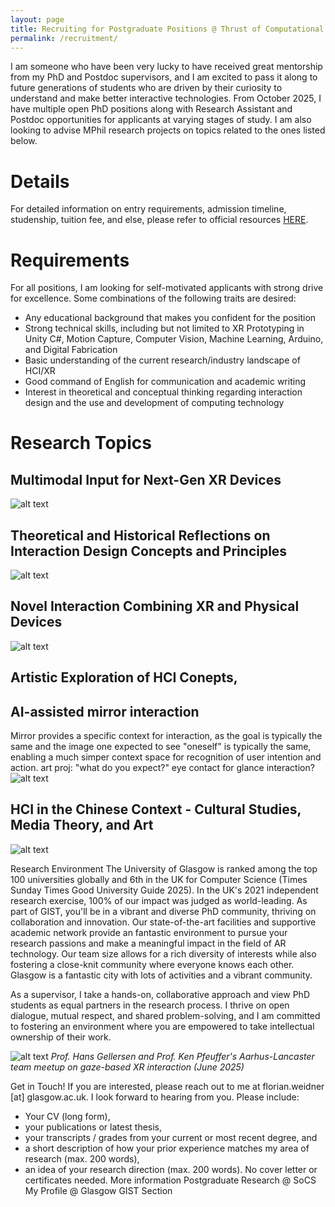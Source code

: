 ```yaml
---
layout: page
title: Recruiting for Postgraduate Positions @ Thrust of Computational Media and Arts, HKUST(GZ) 
permalink: /recruitment/
---
```

I am someone who have been very lucky to have received great mentorship from my PhD and Postdoc supervisors, and I am excited to pass it along to future generations of students who are driven by their curiosity to understand and make better interactive technologies. From October 2025, I have multiple open PhD positions along with Research Assistant and Postdoc opportunities for applicants at varying stages of study. I am also looking to advise MPhil research projects on topics related to the ones listed below. 

# Details

For detailed information on entry requirements, admission timeline, studenship, tuition fee, and else, please refer to official resources <a href="https://fytgs.hkust-gz.edu.cn/admissions/before-submitting-an-application">HERE</a>.

# Requirements 

For all positions, I am looking for self-motivated applicants with strong drive for excellence. Some combinations of the following traits are desired:
<ul>
  <li>Any educational background that makes you confident for the position</li>
  <li>Strong technical skills, including but not limited to XR Prototyping in Unity C#, Motion Capture, Computer Vision, Machine Learning, Arduino, and Digital Fabrication</li>
  <li>Basic understanding of the current research/industry landscape of HCI/XR</li>
  <li>Good command of English for communication and academic writing</li>
  <li>Interest in theoretical and conceptual thinking regarding interaction design and the use and development of computing technology</li>
</ul>

# Research Topics

## Multimodal Input for Next-Gen XR Devices
![alt text](assets/images/recruitment/input.png)

## Theoretical and Historical Reflections on Interaction Design Concepts and Principles
![alt text](assets/images/recruitment/history.png)


## Novel Interaction Combining XR and Physical Devices
![alt text](assets/images/recruitment/xr.png)

## Artistic Exploration of HCI Conepts,


## AI-assisted mirror interaction
Mirror provides a specific context for interaction, as the goal is typically the same and the image one expected to see "oneself" is typically the same, enabling a much simper context space for recognition of user intention and action. 
art proj: "what do you expect?" eye contact for glance interaction?
![alt text](assets/images/recruitment/mirror.png)

## HCI in the Chinese Context - Cultural Studies, Media Theory, and Art
![alt text](assets/images/recruitment/books.png)


Research Environment
The University of Glasgow is ranked among the top 100 universities globally and 6th in the UK for Computer Science (Times Sunday Times Good University Guide 2025). In the UK's 2021 independent research exercise, 100% of our impact was judged as world-leading. As part of GIST, you'll be in a vibrant and diverse PhD community, thriving on collaboration and innovation. Our state-of-the-art facilities and supportive academic network provide an fantastic environment to pursue your research passions and make a meaningful impact in the field of AR technology. Our team size allows for a rich diversity of interests while also fostering a close-knit community where everyone knows each other. Glasgow is a fantastic city with lots of activities and a vibrant community.

As a supervisor, I take a hands-on, collaborative approach and view PhD students as equal partners in the research process. I thrive on open dialogue, mutual respect, and shared problem-solving, and I am committed to fostering an environment where you are empowered to take intellectual ownership of their work.


![alt text](assets/images/recruitment/gemini.jpg)
*Prof. Hans Gellersen and Prof. Ken Pfeuffer's Aarhus-Lancaster team meetup on gaze-based XR interaction  (June 2025)*

Get in Touch!
If you are interested, please reach out to me at florian.weidner [at] glasgow.ac.uk. I look forward to hearing from you. Please include:

- Your CV (long form),
- your publications or latest thesis,
- your transcripts / grades from your current or most recent degree, and
- a short description of how your prior experience matches my area of research (max. 200 words),
- an idea of your research direction (max. 200 words).
No cover letter or certificates needed.
More information
Postgraduate Research @ SoCS
My Profile @ Glasgow
GIST Section